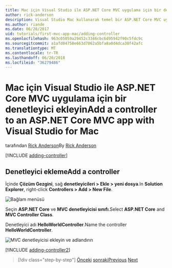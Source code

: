 ```yaml
---
title: Mac için Visual Studio ile ASP.NET Core MVC uygulama için bir denetleyici ekleyin
author: rick-anderson
description: Visual Studio Mac kullanarak temel bir ASP.NET Core MVC uygulaması için bir denetleyici ekleme
ms.author: riande
ms.date: 06/28/2017
uid: tutorials/first-mvc-app-mac/adding-controller
ms.openlocfilehash: 963c05059a29452c3346cbc6d95942f90c5fdc9c
ms.sourcegitcommit: a1afd04758e663d7062a5bfa8a0d4dca38f42afc
ms.translationtype: MT
ms.contentlocale: tr-TR
ms.lasthandoff: 06/20/2018
ms.locfileid: "36279486"
---
```

# <a name="add-a-controller-to-an-aspnet-core-mvc-app-with-visual-studio-for-mac"></a><span data-ttu-id="79a68-103">Mac için Visual Studio ile ASP.NET Core MVC uygulama için bir denetleyici ekleyin</span><span class="sxs-lookup"><span data-stu-id="79a68-103">Add a controller to an ASP.NET Core MVC app with Visual Studio for Mac</span></span>

<span data-ttu-id="79a68-104">tarafından [Rick Anderson](https://twitter.com/RickAndMSFT)</span><span class="sxs-lookup"><span data-stu-id="79a68-104">By [Rick Anderson](https://twitter.com/RickAndMSFT)</span></span>

[!INCLUDE [adding-controller](../../includes/mvc-intro/adding-controller1.md)]

## <a name="add-a-controller"></a><span data-ttu-id="79a68-105">Denetleyici ekleme</span><span class="sxs-lookup"><span data-stu-id="79a68-105">Add a controller</span></span> 

<span data-ttu-id="79a68-106">İçinde **Çözüm Gezgini**, sağ **denetleyicileri > Ekle > yeni dosya**.</span><span class="sxs-lookup"><span data-stu-id="79a68-106">In **Solution Explorer**, right-click **Controllers > Add > New File**.</span></span>

![Bağlam menüsü](adding-controller/_static/add_controller.png)

<span data-ttu-id="79a68-108">Seçin **ASP.NET Core** ve **MVC denetleyicisi sınıfı**.</span><span class="sxs-lookup"><span data-stu-id="79a68-108">Select **ASP.NET Core** and **MVC Controller Class**.</span></span>

<span data-ttu-id="79a68-109">Denetleyici adı **HelloWorldController**.</span><span class="sxs-lookup"><span data-stu-id="79a68-109">Name the controller **HelloWorldController**.</span></span>

![MVC denetleyicisi ekleyin ve adlandırın](adding-controller/_static/ac.png)

[!INCLUDE [adding-controller2](../../includes/mvc-intro/adding-controller2.md)]

> [!div class="step-by-step"]
> <span data-ttu-id="79a68-111">[Önceki](../first-mvc-app/start-mvc.md)
> [sonraki](adding-view.md)</span><span class="sxs-lookup"><span data-stu-id="79a68-111">[Previous](../first-mvc-app/start-mvc.md)
[Next](adding-view.md)</span></span>
